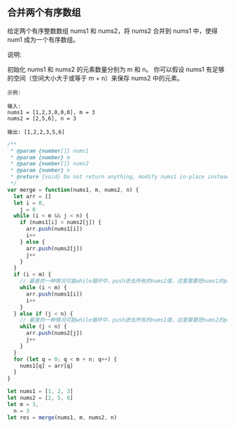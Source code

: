 ## 合并两个有序数组

给定两个有序整数数组 nums1 和 nums2，将 nums2 合并到 nums1 中，使得 num1 成为一个有序数组。

说明:

初始化 nums1 和 nums2 的元素数量分别为 m 和 n。
你可以假设 nums1 有足够的空间（空间大小大于或等于 m + n）来保存 nums2 中的元素。

```base
示例:

输入:
nums1 = [1,2,3,0,0,0], m = 3
nums2 = [2,5,6], n = 3

输出: [1,2,2,3,5,6]
```

```javascript
/**
 * @param {number[]} nums1
 * @param {number} m
 * @param {number[]} nums2
 * @param {number} n
 * @return {void} Do not return anything, modify nums1 in-place instead.
 */
var merge = function(nums1, m, nums2, n) {
  let arr = []
  let i = 0,
    j = 0
  while (i < m && j < n) {
    if (nums1[i] < nums2[j]) {
      arr.push(nums1[i])
      i++
    } else {
      arr.push(nums2[j])
      j++
    }
  }
  if (i < m) {
    // 最差的一种情况可能while循环中，push进去所有的nums2值，这里需要把nums1的push进去
    while (i < m) {
      arr.push(nums1[i])
      i++
    }
  } else if (j < n) {
    // 最差的一种情况可能while循环中，push进去所有的nums1值，这里需要把nums2的push进去
    while (j < n) {
      arr.push(nums2[j])
      j++
    }
  }
  for (let q = 0; q < m + n; q++) {
    nums1[q] = arr[q]
  }
}

let nums1 = [1, 2, 3]
let nums2 = [2, 5, 6]
let m = 3,
  n = 3
let res = merge(nums1, m, nums2, n)
```
